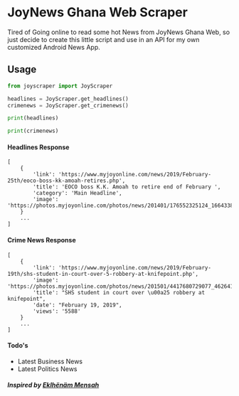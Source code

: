 # JoyNews Ghana Web Scraper
Tired of Going online to read some hot News from JoyNews Ghana Web, so just decide to create this little script and use in an API for my own customized Android News App.

## Usage

```python
from joyscraper import JoyScraper

headlines = JoyScraper.get_headlines()
crimenews = JoyScraper.get_crimenews()

print(headlines)

print(crimenews)

```

#### Headlines Response

```jsons
[
    {   
        'link': 'https://www.myjoyonline.com/news/2019/February-25th/eoco-boss-kk-amoah-retires.php',
        'title': 'EOCO boss K.K. Amoah to retire end of February ', 
        'category': 'Main Headline', 
        'image': 'https://photos.myjoyonline.com/photos/news/201401/176552325124_166433872499.jpg'
    }
    ...
]
```

#### Crime News Response

```jsons
[ 
    {
        'link': 'https://www.myjoyonline.com/news/2019/February-19th/shs-student-in-court-over-5-robbery-at-knifepoint.php',
        'image': 'https://photos.myjoyonline.com/photos/news/201501/4417680729077_4626410929744.jpg", 
        'title': "SHS student in court over \u00a25 robbery at knifepoint", 
        'date': "February 19, 2019",
        'views': '5588'
    }
    ...
]
```

#### Todo's
- Latest Business News
- Latest Politics News


##### Inspired by [Eklhënäm Mensah]('https://github.com/maaddae')
